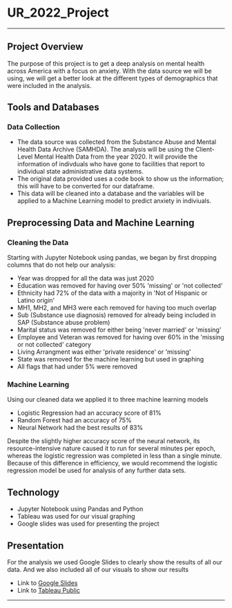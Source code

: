 # UR_2022_Project
---
## Project Overview
The purpose of this project is to get a deep analysis on mental health across America with a focus on anxiety. With the data source we will be using, we will get a better look at the different types of demographics that were included in the analysis. 

## Tools and Databases
### Data Collection
- The data source was collected from the Substance Abuse and Mental Health Data Archive (SAMHDA). The analysis will be using the Client-Level Mental Health Data from the year 2020. It will provide the information of indivduals who have gone to facilities that report to individual state administrative data systems.
- The original data provided uses a code book to show us the information; this will have to be converted for our dataframe.
- This data will be cleaned into a database and the variables will be applied to a Machine Learning model to predict anxiety in indiviuals.

## Preprocessing Data and Machine Learning
### Cleaning the Data
Starting with Jupyter Notebook using pandas, we began by first dropping columns that do not help our analysis:
- Year was dropped for all the data was just 2020
- Education was removed for having over 50% 'missing' or 'not collected'
- Ethnicity had 72% of the data with a majority in 'Not of Hispanic or Latino origin'
- MH1, MH2, and MH3 were each removed for having too much overlap
- Sub (Substance use diagnosis) removed for already being included in SAP (Substance abuse problem)
- Marital status was removed for either being 'never married' or 'missing'
- Employee and Veteran was removed for having over 60% in the 'missing or not collected' category  
- Living Arrangment was either 'private residence' or 'missing'
- State was removed for the machine learning but used in graphing
- All flags that had under 5% were removed

### Machine Learning
Using our cleaned data we applied it to three machine learning models
- Logistic Regression had an accuracy score of 81%
- Random Forest had an accuracy of 75%
- Neural Network had the best results of 83%

Despite the slightly higher accuracy score of the neural network, its resource-intensive nature caused it to run for several minutes per epoch, whereas the logistic regression was completed in less than a single minute. Because of this difference in efficiency, we would recommend the logistic regression model be used for analysis of any further data sets.

## Technology
- Jupyter Notebook using Pandas and Python
- Tableau was used for our visual graphing
- Google slides was used for presenting the project

## Presentation
For the analysis we used Google Slides to clearly show the results of all our data. And we also included all of our visuals to show our results
- Link to [Google Slides](https://docs.google.com/presentation/d/1WQd136a2QlFss3xeQWS823-KZhiiS24vuIKxAbzW2Mk/edit#slide=id.g25f6af9dd6_0_0 "Google's Homepage")
- Link to [Tableau Public](https://public.tableau.com/app/profile/olivia.nayeri/viz/MentalHealthDemographics/MvsFbarchart_1#1)
--- 
